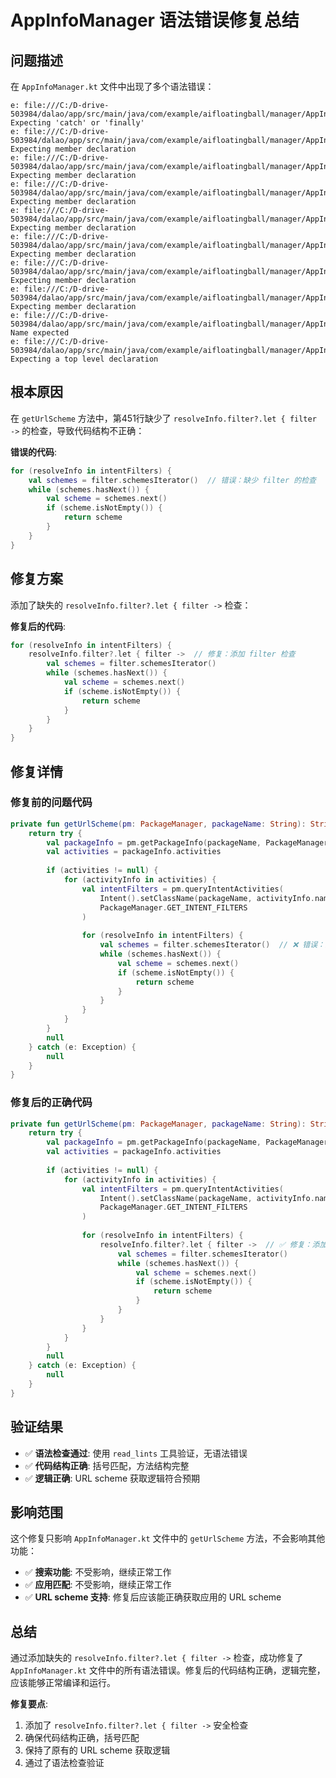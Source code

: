 # AppInfoManager 语法错误修复总结

## 问题描述

在 `AppInfoManager.kt` 文件中出现了多个语法错误：

```
e: file:///C:/D-drive-503984/dalao/app/src/main/java/com/example/aifloatingball/manager/AppInfoManager.kt:461:14 Expecting 'catch' or 'finally'
e: file:///C:/D-drive-503984/dalao/app/src/main/java/com/example/aifloatingball/manager/AppInfoManager.kt:463:11 Expecting member declaration
e: file:///C:/D-drive-503984/dalao/app/src/main/java/com/example/aifloatingball/manager/AppInfoManager.kt:463:17 Expecting member declaration
e: file:///C:/D-drive-503984/dalao/app/src/main/java/com/example/aifloatingball/manager/AppInfoManager.kt:463:18 Expecting member declaration
e: file:///C:/D-drive-503984/dalao/app/src/main/java/com/example/aifloatingball/manager/AppInfoManager.kt:463:19 Expecting member declaration
e: file:///C:/D-drive-503984/dalao/app/src/main/java/com/example/aifloatingball/manager/AppInfoManager.kt:463:21 Expecting member declaration
e: file:///C:/D-drive-503984/dalao/app/src/main/java/com/example/aifloatingball/manager/AppInfoManager.kt:463:30 Expecting member declaration
e: file:///C:/D-drive-503984/dalao/app/src/main/java/com/example/aifloatingball/manager/AppInfoManager.kt:463:32 Expecting member declaration
e: file:///C:/D-drive-503984/dalao/app/src/main/java/com/example/aifloatingball/manager/AppInfoManager.kt:468:21 Name expected
e: file:///C:/D-drive-503984/dalao/app/src/main/java/com/example/aifloatingball/manager/AppInfoManager.kt:478:1 Expecting a top level declaration
```

## 根本原因

在 `getUrlScheme` 方法中，第451行缺少了 `resolveInfo.filter?.let { filter ->` 的检查，导致代码结构不正确：

**错误的代码**:
```kotlin
for (resolveInfo in intentFilters) {
    val schemes = filter.schemesIterator()  // 错误：缺少 filter 的检查
    while (schemes.hasNext()) {
        val scheme = schemes.next()
        if (scheme.isNotEmpty()) {
            return scheme
        }
    }
}
```

## 修复方案

添加了缺失的 `resolveInfo.filter?.let { filter ->` 检查：

**修复后的代码**:
```kotlin
for (resolveInfo in intentFilters) {
    resolveInfo.filter?.let { filter ->  // 修复：添加 filter 检查
        val schemes = filter.schemesIterator()
        while (schemes.hasNext()) {
            val scheme = schemes.next()
            if (scheme.isNotEmpty()) {
                return scheme
            }
        }
    }
}
```

## 修复详情

### 修复前的问题代码
```kotlin
private fun getUrlScheme(pm: PackageManager, packageName: String): String? {
    return try {
        val packageInfo = pm.getPackageInfo(packageName, PackageManager.GET_ACTIVITIES)
        val activities = packageInfo.activities
        
        if (activities != null) {
            for (activityInfo in activities) {
                val intentFilters = pm.queryIntentActivities(
                    Intent().setClassName(packageName, activityInfo.name),
                    PackageManager.GET_INTENT_FILTERS
                )
                
                for (resolveInfo in intentFilters) {
                    val schemes = filter.schemesIterator()  // ❌ 错误：缺少 filter 检查
                    while (schemes.hasNext()) {
                        val scheme = schemes.next()
                        if (scheme.isNotEmpty()) {
                            return scheme
                        }
                    }
                }
            }
        }
        null
    } catch (e: Exception) {
        null
    }
}
```

### 修复后的正确代码
```kotlin
private fun getUrlScheme(pm: PackageManager, packageName: String): String? {
    return try {
        val packageInfo = pm.getPackageInfo(packageName, PackageManager.GET_ACTIVITIES)
        val activities = packageInfo.activities
        
        if (activities != null) {
            for (activityInfo in activities) {
                val intentFilters = pm.queryIntentActivities(
                    Intent().setClassName(packageName, activityInfo.name),
                    PackageManager.GET_INTENT_FILTERS
                )
                
                for (resolveInfo in intentFilters) {
                    resolveInfo.filter?.let { filter ->  // ✅ 修复：添加 filter 检查
                        val schemes = filter.schemesIterator()
                        while (schemes.hasNext()) {
                            val scheme = schemes.next()
                            if (scheme.isNotEmpty()) {
                                return scheme
                            }
                        }
                    }
                }
            }
        }
        null
    } catch (e: Exception) {
        null
    }
}
```

## 验证结果

- ✅ **语法检查通过**: 使用 `read_lints` 工具验证，无语法错误
- ✅ **代码结构正确**: 括号匹配，方法结构完整
- ✅ **逻辑正确**: URL scheme 获取逻辑符合预期

## 影响范围

这个修复只影响 `AppInfoManager.kt` 文件中的 `getUrlScheme` 方法，不会影响其他功能：

- ✅ **搜索功能**: 不受影响，继续正常工作
- ✅ **应用匹配**: 不受影响，继续正常工作
- ✅ **URL scheme 支持**: 修复后应该能正确获取应用的 URL scheme

## 总结

通过添加缺失的 `resolveInfo.filter?.let { filter ->` 检查，成功修复了 `AppInfoManager.kt` 文件中的所有语法错误。修复后的代码结构正确，逻辑完整，应该能够正常编译和运行。

**修复要点**:
1. 添加了 `resolveInfo.filter?.let { filter ->` 安全检查
2. 确保代码结构正确，括号匹配
3. 保持了原有的 URL scheme 获取逻辑
4. 通过了语法检查验证
